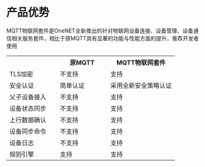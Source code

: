 # 产品优势

MQTT物联网套件是OneNET全新推出的针对物联网设备连接、设备管理、设备通信相关服务套件，相比于原MQTT具有显著的功能与性能方面的提升，推荐开发者使用

<table>
<tr><th width="30%"> </th><th width="30%">原MQTT</th><th>MQTT物联网套件</th></tr>
<tr><td>TLS加密</td><td>不支持</td><td>支持</td></tr>
<tr><td>安全认证</td><td>简单认证</td><td>采用全新安全策略认证</td></tr>
<tr><td>父子设备接入</td><td>不支持</td><td>支持</td></tr>
<tr><td>设备状态同步</td><td>不支持</td><td>支持</td></tr>
<tr><td>上行数据确认</td><td>不支持</td><td>支持</td></tr>
<tr><td>设备同步命令</td><td>不支持</td><td>支持</td></tr>
<tr><td>设备日志</td><td>不支持</td><td>支持</td></tr>
<tr><td>规则引擎</td><td>支持</td><td>支持</td></tr>
</table>

